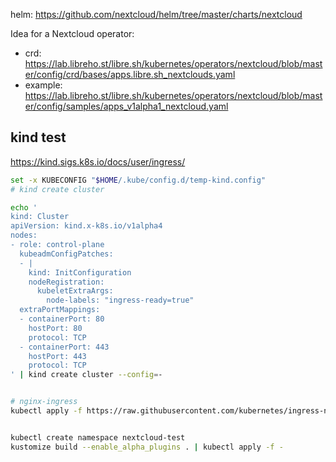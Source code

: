
helm:
  https://github.com/nextcloud/helm/tree/master/charts/nextcloud


Idea for a Nextcloud operator:
- crd: https://lab.libreho.st/libre.sh/kubernetes/operators/nextcloud/blob/master/config/crd/bases/apps.libre.sh_nextclouds.yaml
- example: https://lab.libreho.st/libre.sh/kubernetes/operators/nextcloud/blob/master/config/samples/apps_v1alpha1_nextcloud.yaml


## kind test

https://kind.sigs.k8s.io/docs/user/ingress/

```bash
set -x KUBECONFIG "$HOME/.kube/config.d/temp-kind.config"
# kind create cluster

echo '
kind: Cluster
apiVersion: kind.x-k8s.io/v1alpha4
nodes:
- role: control-plane
  kubeadmConfigPatches:
  - |
    kind: InitConfiguration
    nodeRegistration:
      kubeletExtraArgs:
        node-labels: "ingress-ready=true"
  extraPortMappings:
  - containerPort: 80
    hostPort: 80
    protocol: TCP
  - containerPort: 443
    hostPort: 443
    protocol: TCP
' | kind create cluster --config=-


# nginx-ingress
kubectl apply -f https://raw.githubusercontent.com/kubernetes/ingress-nginx/master/deploy/static/provider/kind/deploy.yaml


kubectl create namespace nextcloud-test
kustomize build --enable_alpha_plugins . | kubectl apply -f -
```

